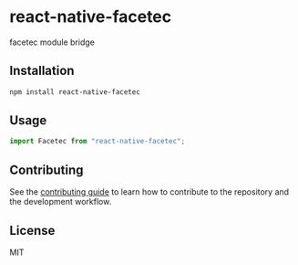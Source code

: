 # react-native-facetec

facetec module bridge

## Installation

```sh
npm install react-native-facetec
```

## Usage

```js
import Facetec from "react-native-facetec";

```

## Contributing

See the [contributing guide](CONTRIBUTING.md) to learn how to contribute to the repository and the development workflow.

## License

MIT
